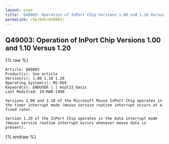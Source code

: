 ```yaml
---
layout: page
title: "Q49003: Operation of InPort Chip Versions 1.00 and 1.10 Versus 1.20"
permalink: /kb/049/Q49003/
---
```


## Q49003: Operation of InPort Chip Versions 1.00 and 1.10 Versus 1.20

{% raw %}

	Article: Q49003
	Product(s): See article
	Version(s): 1.00 1.10 1.20
	Operating System(s): MS-DOS
	Keyword(s): ENDUSER | | mspl13_basic
	Last Modified: 19-MAR-1990
	
	Versions 1.00 and 1.10 of the Microsoft Mouse InPort Chip operates in
	the timer interrupt mode (mouse service routine interrupt occurs at a
	fixed rate).
	
	Version 1.20 of the InPort Chip operates in the data interrupt mode
	(mouse service routine interrupt occurs whenever mouse data is
	present).

{% endraw %}
